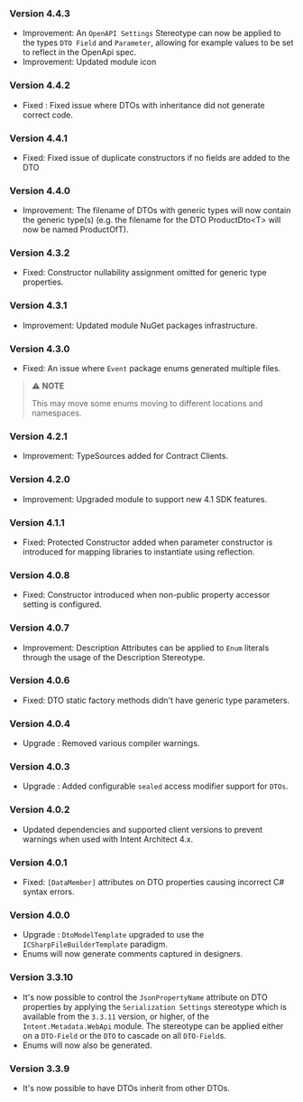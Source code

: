 ### Version 4.4.3

- Improvement: An `OpenAPI Settings` Stereotype can now be applied to the types `DTO Field` and `Parameter`, allowing for example values to be set to reflect in the OpenApi spec.
- Improvement: Updated module icon

### Version 4.4.2

- Fixed : Fixed issue where DTOs with inheritance did not generate correct code.

### Version 4.4.1

- Fixed: Fixed issue of duplicate constructors if no fields are added to the DTO

### Version 4.4.0

- Improvement: The filename of DTOs with generic types will now contain the generic type(s) (e.g. the filename for the DTO ProductDto\<T> will now be named ProductOfT). 

### Version 4.3.2

- Fixed: Constructor nullability assignment omitted for generic type properties.

### Version 4.3.1

- Improvement: Updated module NuGet packages infrastructure.

### Version 4.3.0

- Fixed: An issue where `Event` package enums generated multiple files. 
> ⚠️ **NOTE**
>
> This may move some enums moving to different locations and namespaces.

### Version 4.2.1

- Improvement: TypeSources added for Contract Clients.

### Version 4.2.0

- Improvement: Upgraded module to support new 4.1 SDK features.

### Version 4.1.1

- Fixed: Protected Constructor added when parameter constructor is introduced for mapping libraries to instantiate using reflection.

### Version 4.0.8

- Fixed: Constructor introduced when non-public property accessor setting is configured.

### Version 4.0.7

- Improvement: Description Attributes can be applied to `Enum` literals through the usage of the Description Stereotype.

### Version 4.0.6

- Fixed: DTO static factory methods didn't have generic type parameters.

### Version 4.0.4

- Upgrade : Removed various compiler warnings.

### Version 4.0.3

- Upgrade : Added configurable `sealed` access modifier support for `DTOs`.

### Version 4.0.2

- Updated dependencies and supported client versions to prevent warnings when used with Intent Architect 4.x.

### Version 4.0.1

- Fixed: `[DataMember]` attributes on DTO properties causing incorrect C# syntax errors.

### Version 4.0.0

- Upgrade : `DtoModelTemplate` upgraded to use the `ICSharpFileBuilderTemplate` paradigm.
- Enums will now generate comments captured in designers.


### Version 3.3.10

- It's now possible to control the `JsonPropertyName` attribute on DTO properties by applying the `Serialization Settings` stereotype which is available from the `3.3.11` version, or higher, of the `Intent.Metadata.WebApi` module. The stereotype can be applied either on a `DTO-Field` or the `DTO` to cascade on all `DTO-Field`s.
- Enums will now also be generated.

### Version 3.3.9

- It's now possible to have DTOs inherit from other DTOs.
